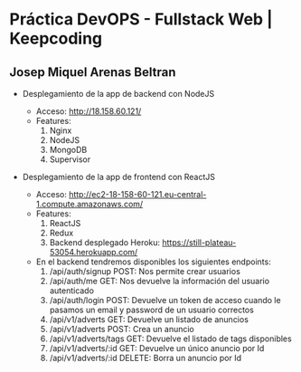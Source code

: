 # Práctica DevOPS - Fullstack Web | Keepcoding
## Josep Miquel Arenas Beltran

- Desplegamiento de la app de backend con NodeJS
  - Acceso: http://18.158.60.121/
  - Features:
    1) Nginx 
    3) NodeJS
    4) MongoDB
    5) Supervisor

- Desplegamiento de la app de frontend con ReactJS
  - Acceso: http://ec2-18-158-60-121.eu-central-1.compute.amazonaws.com/
  - Features:
    1) ReactJS
    2) Redux
    3) Backend desplegado Heroku: https://still-plateau-53054.herokuapp.com/
  - En el backend tendremos disponibles los siguientes endpoints:
    1) /api/auth/signup POST: Nos permite crear usuarios
    2) /api/auth/me GET: Nos devuelve la información del usuario autenticado
    3) /api/auth/login POST: Devuelve un token de acceso cuando le pasamos un email y password de un usuario correctos
    4) /api/v1/adverts GET: Devuelve un listado de anuncios
    5) /api/v1/adverts POST: Crea un anuncio
    6) /api/v1/adverts/tags GET: Devuelve el listado de tags disponibles
    7) /api/v1/adverts/:id GET: Devuelve un único anuncio por Id
    8) /api/v1/adverts/:id DELETE: Borra un anuncio por Id
